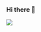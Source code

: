 ### Hi there 👋
![](https://www.google.com/url?sa=i&url=https%3A%2F%2Ftenor.com%2Fview%2Fmaxwell-the-cat-maxwell-cat-polygon-donut-pongon-gif-27260807&psig=AOvVaw0uyMZp6Pg6Lj-nhrawY8K0&ust=1681260789083000&source=images&cd=vfe&ved=0CA4QjRxqFwoTCKCHgdPOoP4CFQAAAAAdAAAAABAD)

<!--
**MatheusDaikawa/MatheusDaikawa** is a ✨ _special_ ✨ repository because its `README.md` (this file) appears on your GitHub profile.

Here are some ideas to get you started:

- 🔭 I’m currently working on ...
- 🌱 I’m currently learning ...
- 👯 I’m looking to collaborate on ...
- 🤔 I’m looking for help with ...
- 💬 Ask me about ...
- 📫 How to reach me: ...
- 😄 Pronouns: ...
- ⚡ Fun fact: estou cada vez mais pŕoximo da sua casa...
-->
